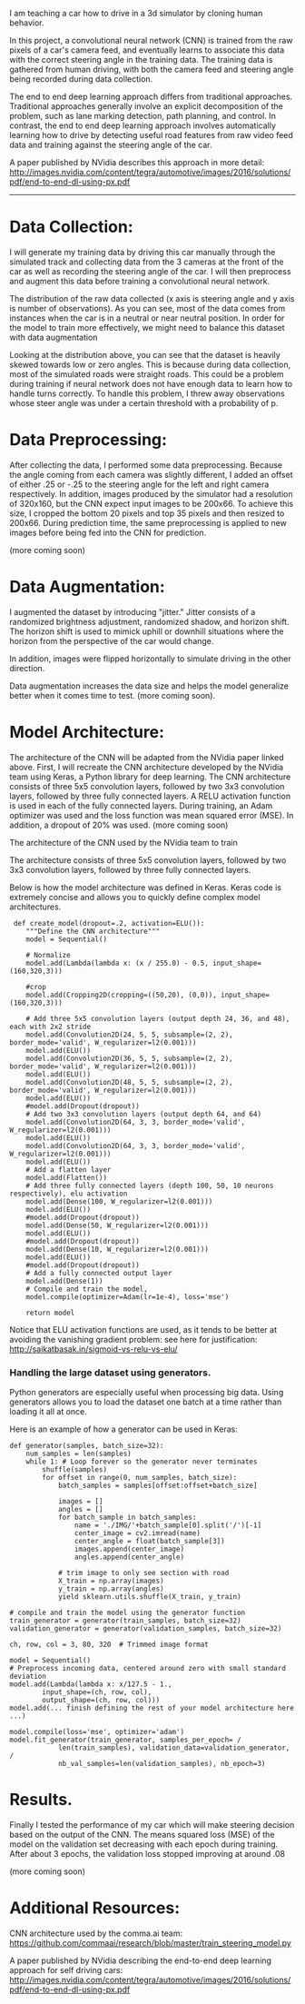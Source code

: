I am teaching a car how to drive in a 3d simulator by cloning human behavior.

In this project, a convolutional neural network (CNN) is trained from the raw pixels of a car's camera feed, and eventually learns to associate this data with the correct steering angle in the training data.  The training data is gathered from human driving, with both the camera feed and steering angle being recorded during data collection.

The end to end deep learning approach differs from traditional approaches. Traditional approaches generally involve an explicit decomposition of the problem, such as lane marking detection, path planning, and control.  In contrast, the end to end deep learning approach involves automatically learning how to drive by detecting useful road features from raw video feed data and training against the steering angle of the car.

A paper published by NVidia describes this approach in more detail:
http://images.nvidia.com/content/tegra/automotive/images/2016/solutions/pdf/end-to-end-dl-using-px.pdf


----------------


# Data Collection:
I will generate my training data by driving this car manually through the simulated track and collecting data from the 3 cameras at the front of the car as well as recording the steering angle of the car.  I will then preprocess and augment this data before training a convolutional neural network.


The distribution of the raw data collected (x axis is steering angle and y axis is number of observations).   As you can see, most of the data comes from instances when the car is in a neutral or near neutral position.  In order for the model to train more effectively, we might need to balance this dataset with data augmentation


Looking at the distribution above, you can see that the dataset is heavily skewed towards low or zero angles.  This is because during data collection, most of the simulated roads were straight roads.  This could be a problem during training if neural network does not have enough data to learn how to handle turns correctly.  To handle this problem, I threw away observations whose steer angle was under a certain threshold with a probability of p.


# Data Preprocessing:

After collecting the data, I performed some data preprocessing.  Because the angle coming from each camera was slightly different, I added an offset of either .25 or -.25 to the steering angle for the left and right camera respectively.  In addition, images produced by the simulator had a resolution of 320x160, but the CNN expect input images to be 200x66.  To achieve this size, I cropped the bottom 20 pixels and top 35 pixels and then resized to 200x66.      During prediction time, the same preprocessing is applied to new images before being fed into the CNN for prediction.

(more coming soon)


# Data Augmentation:
I augmented the dataset by introducing "jitter."  Jitter consists of a randomized brightness adjustment, randomized shadow, and horizon shift.  The horizon shift is used to mimick uphill or downhill situations where the horizon from the perspective of the car would change.

In addition, images were flipped horizontally to simulate driving in the other direction.

Data augmentation increases the data size and helps the model generalize better when it comes time to test.
(more coming soon).

# Model Architecture:
The architecture of the CNN will be adapted from the NVidia paper linked above. First, I will recreate the CNN architecture developed by the NVidia team using Keras, a Python library for deep learning.  The CNN architecture consists of  three 5x5 convolution layers, followed by two 3x3 convolution layers, followed by three fully connected layers.  A RELU activation function is used in each of the fully connected layers.  During training, an Adam optimizer was used and the loss function was mean squared error (MSE).  In addition, a dropout of 20% was used.
(more coming soon)




The architecture of the CNN used by the NVidia team to train 

The architecture consists of three 5x5 convolution layers, followed by two 3x3 convolution layers, followed by three fully connected layers.


Below is how the model architecture was defined in Keras.  Keras code is extremely concise and allows you to quickly define complex model architectures. 
```
 def create_model(dropout=.2, activation=ELU()):
    """Define the CNN architecture"""
    model = Sequential()  

    # Normalize  
    model.add(Lambda(lambda x: (x / 255.0) - 0.5, input_shape=(160,320,3)))
    
    #crop
    model.add(Cropping2D(cropping=((50,20), (0,0)), input_shape=(160,320,3)))
    
    # Add three 5x5 convolution layers (output depth 24, 36, and 48), each with 2x2 stride  
    model.add(Convolution2D(24, 5, 5, subsample=(2, 2), border_mode='valid', W_regularizer=l2(0.001)))  
    model.add(ELU())  
    model.add(Convolution2D(36, 5, 5, subsample=(2, 2), border_mode='valid', W_regularizer=l2(0.001)))  
    model.add(ELU())  
    model.add(Convolution2D(48, 5, 5, subsample=(2, 2), border_mode='valid', W_regularizer=l2(0.001)))  
    model.add(ELU())  
    #model.add(Dropout(dropout))
    # Add two 3x3 convolution layers (output depth 64, and 64)  
    model.add(Convolution2D(64, 3, 3, border_mode='valid', W_regularizer=l2(0.001)))  
    model.add(ELU())  
    model.add(Convolution2D(64, 3, 3, border_mode='valid', W_regularizer=l2(0.001)))  
    model.add(ELU())  
    # Add a flatten layer  
    model.add(Flatten())  
    # Add three fully connected layers (depth 100, 50, 10 neurons respectively), elu activation
    model.add(Dense(100, W_regularizer=l2(0.001)))  
    model.add(ELU())  
    #model.add(Dropout(dropout))
    model.add(Dense(50, W_regularizer=l2(0.001)))  
    model.add(ELU())  
    #model.add(Dropout(dropout))
    model.add(Dense(10, W_regularizer=l2(0.001)))  
    model.add(ELU())  
    #model.add(Dropout(dropout))
    # Add a fully connected output layer  
    model.add(Dense(1))  
    # Compile and train the model,   
    model.compile(optimizer=Adam(lr=1e-4), loss='mse') 
    
    return model
```
Notice that ELU activation functions are used, as it tends to be better at avoiding the vanishing gradient problem:
see here for justification: http://saikatbasak.in/sigmoid-vs-relu-vs-elu/


### Handling the large dataset using generators.
Python generators are especially useful when processing big data.  Using generators allows you to load the dataset one batch at a time rather than loading it all at once.

Here is an example of how a generator can be used in Keras:

```
def generator(samples, batch_size=32):
    num_samples = len(samples)
    while 1: # Loop forever so the generator never terminates
        shuffle(samples)
        for offset in range(0, num_samples, batch_size):
            batch_samples = samples[offset:offset+batch_size]

            images = []
            angles = []
            for batch_sample in batch_samples:
                name = './IMG/'+batch_sample[0].split('/')[-1]
                center_image = cv2.imread(name)
                center_angle = float(batch_sample[3])
                images.append(center_image)
                angles.append(center_angle)

            # trim image to only see section with road
            X_train = np.array(images)
            y_train = np.array(angles)
            yield sklearn.utils.shuffle(X_train, y_train)
            
# compile and train the model using the generator function
train_generator = generator(train_samples, batch_size=32)
validation_generator = generator(validation_samples, batch_size=32)

ch, row, col = 3, 80, 320  # Trimmed image format

model = Sequential()
# Preprocess incoming data, centered around zero with small standard deviation 
model.add(Lambda(lambda x: x/127.5 - 1.,
        input_shape=(ch, row, col),
        output_shape=(ch, row, col)))
model.add(... finish defining the rest of your model architecture here ...)

model.compile(loss='mse', optimizer='adam')
model.fit_generator(train_generator, samples_per_epoch= /
            len(train_samples), validation_data=validation_generator, /
            nb_val_samples=len(validation_samples), nb_epoch=3)
```
# Results.
Finally I tested the performance of my car which will make steering decision based on the output of the CNN.
The means squared loss (MSE) of the model on the validation set decreasing with each epoch during training.  After about 3 epochs, the validation loss stopped improving at around .08

(more coming soon)

# Additional Resources:

CNN architecture used by the comma.ai team: https://github.com/commaai/research/blob/master/train_steering_model.py

A paper published by NVidia describing the end-to-end deep learning approach for self driving cars:
http://images.nvidia.com/content/tegra/automotive/images/2016/solutions/pdf/end-to-end-dl-using-px.pdf

